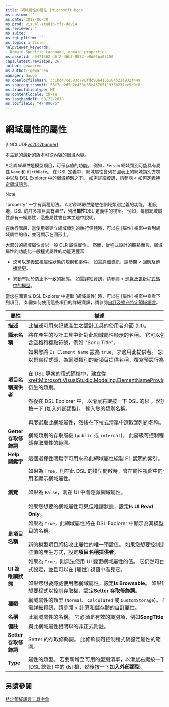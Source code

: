 ```yaml
---
title: 網域屬性的屬性 |Microsoft Docs
ms.custom: ''
ms.date: 2018-06-30
ms.prod: visual-studio-tfs-dev14
ms.reviewer: ''
ms.suite: ''
ms.tgt_pltfrm: ''
ms.topic: article
helpviewer_keywords:
- Domain-Specific Language, domain properties
ms.assetid: a9471562-d6f2-46bf-9872-e0d66ba03150
caps.latest.revision: 26
author: gewarren
ms.author: gewarren
manager: douge
ms.openlocfilehash: 3c1bd47ce583c790fdc90a4135184b21a932f449
ms.sourcegitcommit: 55f7ce2d5d2e458e35c45787f1935b237ee5c9f8
ms.translationtype: MT
ms.contentlocale: zh-TW
ms.lasthandoff: 08/22/2018
ms.locfileid: "47489075"
---
```

# <a name="properties-of-domain-properties"></a>網域屬性的屬性
[!INCLUDE[vs2017banner](../includes/vs2017banner.md)]

本主題的最新的版本可從[內容的網域內容](https://docs.microsoft.com/visualstudio/modeling/properties-of-domain-properties)。  
  
A*定義域屬性*是模型項目，可保存值的功能。 例如，`Person` 網域類別可能具有屬性 `Name` 和 `BirthDate`。 在 DSL 定義中，網域屬性會列在圖表上的網域類別方塊中以及 DSL Explorer 中的網域類別之下。 如需詳細資訊，請參閱 <<c0> [ 如何定義特定領域語言](../modeling/how-to-define-a-domain-specific-language.md)。  
  
> [!NOTE]
>  "property" 一字有兩種用法。 A*定義域屬性*是您在網域類別定義的功能。 相反地，DSL 的許多項目具有*屬性*，列出**屬性**DSL 定義中的視窗。 例如，每個網域屬性都有一組屬性，這些屬性會在本主題中說明。  
  
 在執行階段，當使用者建立網域類別的執行個體時，可以在 [屬性] 視窗中看到網域屬性的值，並可顯示在圖形上。  
  
 大部分的網域屬性會以一般 CLR 屬性實作。 然而，從程式設計的觀點而言，網域屬性的功能比一般程式屬性的功能更豐富：  
  
-   您可以定義監視屬性狀態的規則和事件。 如需詳細資訊，請參閱 <<c0> [ 回應及傳播變更](../modeling/responding-to-and-propagating-changes.md)。  
  
-   異動有助於防止不一致的狀態。 如需詳細資訊，請參閱 <<c0> [ 巡覽及更新程式碼中的模型](../modeling/navigating-and-updating-a-model-in-program-code.md)。  
  
 當您在圖表或 DSL Explorer 中選取 [網域屬性] 時，可以在 [屬性] 視窗中查看下列項目。 如需如何使用這些項目的詳細資訊，請參閱[自訂及擴充特定領域語言](../modeling/customizing-and-extending-a-domain-specific-language.md)。  
  
|屬性|描述|預設值|  
|--------------|-----------------|-------------------|  
|**描述**|此描述可用來記載產生之設計工具的使用者介面 (UI)。|\<無 >|  
|**顯示名稱**|將在產生的設計工具中針對此網域屬性顯示的名稱。 它可以包含空格和標點符號，例如 "Song Title"。|\<無 >|  
|**項目名稱提供者**|如果您將 `Is Element Name` 設為 `true`，才適用此提供者。 您可以撰寫程式碼，為網域類別的新項目提供名稱，覆寫預設行為。<br /><br /> 在 DSL 專案的程式碼檔中，建立從 <xref:Microsoft.VisualStudio.Modeling.ElementNameProvider> 衍生的類別。<br /><br /> 然後在 DSL Explorer 中，以滑鼠右鍵按一下 DSL 的根 ，然後按一下 [加入外部類型]。 輸入您的類別名稱。<br /><br /> 再度選取此網域屬性，然後在下拉式清單中選取類別的名稱。|\<無 >|  
|**Getter 存取修飾詞**|網域類別的存取層級 (`public` 或 `internal`)。 此層級可控制程式碼存取屬性的範圍。|`public`|  
|**Help 關鍵字**|這個選擇性關鍵字可用來為此網域屬性編製 F1 說明的索引。|\<無 >|  
|**瀏覽**|如果為 `True`，則在此 DSL 的模型開啟時，會在屬性視窗中向使用者顯示網域屬性。<br /><br /> 如果為 `False`，則在 UI 中會隱藏網域屬性。<br /><br /> 如果您想要的網域屬性可見但唯讀狀態，設定**Is UI Read Only**。|`True`|  
|**是項目名稱**|如果為 `True`，此網域屬性將在 DSL Explorer 中顯示為其模型項目的名稱。<br /><br /> 新的模型項目將接收此屬性的唯一預設值。 如果您想要控制這些值的產生方式，設定**項目名稱提供者**。|`False`|  
|**UI 為唯讀狀態**|如果為 `True`，則無法使用 UI 變更網域屬性的值。 它仍然可由程式設定，並且可以在 [屬性] 視窗中看見它。<br /><br /> 如果您想要隱藏使用者網域屬性，設定**Is Browsable**。 如果您想要程式以控制存取權，設定**Setter 存取修飾詞**。|`False`|  
|**種類**|網域屬性的類型 (`Normal`、`Calculated` 或 `CustomStorage`)。 如需詳細資訊，請參閱 <<c0> [ 計算和儲存體的自訂屬性](../modeling/calculated-and-custom-storage-properties.md)。|`Normal`|  
|**名稱**|此網域屬性的名稱。 它必須是有效的識別項，例如**SongTitle**。|\<無 >|  
|**備註**|與此網域屬性相關聯的非正式附註。|\<無 >|  
|**Setter 存取修飾詞**|Setter 的存取修飾詞。 此修飾詞可控制程式碼設定屬性的範圍。|`public`|  
|**Type**|屬性的類型。 若要新增至可用的型別清單，以滑鼠右鍵按一下 [DSL 總管] 中的 dsl 根，然後按一下**加入外部類型**。|`String`|  
  
## <a name="see-also"></a>另請參閱  
 [特定領域語言工具字彙](http://msdn.microsoft.com/en-us/ca5e84cb-a315-465c-be24-76aa3df276aa)



